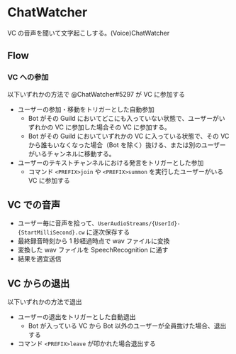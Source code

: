 # ChatWatcher

VC の音声を聞いて文字起こしする。(Voice)ChatWatcher

## Flow

### VC への参加

以下いずれかの方法で @ChatWatcher#5297 が VC に参加する

- ユーザーの参加・移動をトリガーとした自動参加
    - Bot がその Guild においてどこにも入っていない状態で、ユーザーがいずれかの VC に参加した場合その VC に参加する。
    - Bot がその Guild においていずれかの VC に入っている状態で、その VC から誰もいなくなった場合（Bot を除く）抜ける、または別のユーザーがいるチャンネルに移動する。
- ユーザーのテキストチャンネルにおける発言をトリガーとした参加
    - コマンド `<PREFIX>join` や `<PREFIX>summon` を実行したユーザーがいる VC に参加する

## VC での音声

- ユーザー毎に音声を拾って、`UserAudioStreams/{UserId}-{StartMilliSecond}.cw` に逐次保存する
- 最終録音時刻から 1 秒経過時点で wav ファイルに変換
- 変換した wav ファイルを SpeechRecognition に通す
- 結果を適宜送信

## VC からの退出

以下いずれかの方法で退出

- ユーザーの退出をトリガーとした自動退出
    - Bot が入っている VC から Bot 以外のユーザーが全員抜けた場合、退出する
- コマンド `<PREFIX>leave` が叩かれた場合退出する
